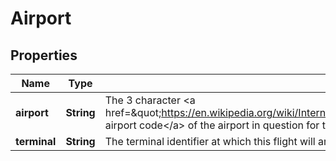 
# Airport

## Properties
Name | Type | Description | Notes
------------ | ------------- | ------------- | -------------
**airport** | **String** | The 3 character &lt;a href&#x3D;\&quot;https://en.wikipedia.org/wiki/International_Air_Transport_Association_airport_code\&quot;&gt;IATA airport code&lt;/a&gt; of the airport in question for this flight | 
**terminal** | **String** | The terminal identifier at which this flight will arrive or depart in the given airport |  [optional]



